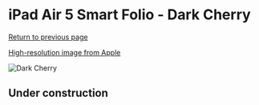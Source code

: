 # iPad Air 5 Smart Folio - Dark Cherry

[Return to previous page](/ipad_pro2)

[High-resolution image from Apple](https://store.storeimages.cdn-apple.com/8756/as-images.apple.com/is/MNA43?wid=4500&hei=4500&fmt=png)

<div style="width: 500px"><img src="/everyphone/MNA43.png" alt="Dark Cherry"></div>

## Under construction
